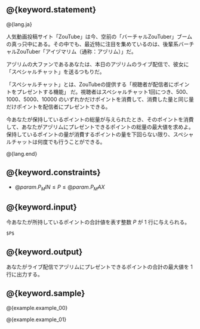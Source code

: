 ## @{keyword.statement}

@{lang.ja}

人気動画投稿サイト「ZouTube」は今、空前の「バーチャルZouTuber」ブームの真っ只中にある。その中でも、最近特に注目を集めているのは、後輩系バーチャルZouTuber「アイヅマリム（通称：アヅリム）」だ。

アヅリムの大ファンであるあなたは、本日のアヅリムのライブ配信で、彼女に「スペシャルチャット」を送るつもりだ。

「スペシャルチャット」とは、ZouTubeの提供する「視聴者が配信者にポイントをプレゼントする機能」 だ。視聴者はスペシャルチャット1回につき、$500$、$1000$、$5000$、$10000$ のいずれかだけポイントを消費して、消費した量と同じ量だけポイントを配信者にプレゼントできる。

今あなたが保持しているポイントの総量が与えられたとき、そのポイントを消費して、あなたがアヅリムにプレゼントできるポイントの総量の最大値を求めよ。保持しているポイントの量が消費するポイントの量を下回らない限り、スペシャルチャットは何度でも行うことができる。

@{lang.end}

## @{keyword.constraints}

- $@{param.P_MIN} \leq P \leq @{param.P_MAX}$


## @{keyword.input}
今あなたが所持しているポイントの合計値を表す整数 $P$ が $1$ 行に与えられる。

```
$P$
```

## @{keyword.output}
あなたがライブ配信でアヅリムにプレゼントできるポイントの合計の最大値を $1$ 行に出力する。

## @{keyword.sample}

@{example.example_00}

@{example.example_01}
